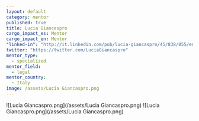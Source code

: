 ```yaml
---
layout: default
category: mentor
published: true
title: Lucia Giancaspro
cargo_impact_es: Mentor
cargo_impact_en: Mentor
"linked-in": "http://it.linkedin.com/pub/lucia-giancaspro/45/838/855/en"
twitter: "https://twitter.com/LuciaGiancaspro"
mentor_type: 
  - specialized
mentor_field: 
  - legal
mentor_country: 
  - Italy
image: /assets/Lucia Giancaspro.png
---
```


![Lucia Giancaspro.png](/assets/Lucia Giancaspro.png)
![Lucia Giancaspro.png](/assets/Lucia Giancaspro.png)